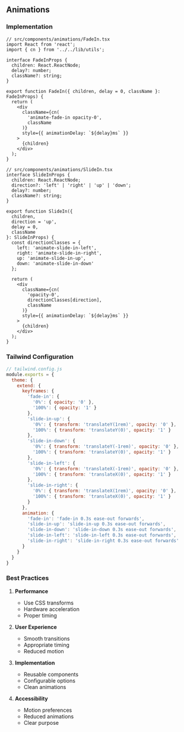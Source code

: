 ## Animations

### Implementation

```tsx
// src/components/animations/FadeIn.tsx
import React from 'react';
import { cn } from '../../lib/utils';

interface FadeInProps {
  children: React.ReactNode;
  delay?: number;
  className?: string;
}

export function FadeIn({ children, delay = 0, className }: FadeInProps) {
  return (
    <div
      className={cn(
        'animate-fade-in opacity-0',
        className
      )}
      style={{ animationDelay: `${delay}ms` }}
    >
      {children}
    </div>
  );
}

// src/components/animations/SlideIn.tsx
interface SlideInProps {
  children: React.ReactNode;
  direction?: 'left' | 'right' | 'up' | 'down';
  delay?: number;
  className?: string;
}

export function SlideIn({
  children,
  direction = 'up',
  delay = 0,
  className
}: SlideInProps) {
  const directionClasses = {
    left: 'animate-slide-in-left',
    right: 'animate-slide-in-right',
    up: 'animate-slide-in-up',
    down: 'animate-slide-in-down'
  };

  return (
    <div
      className={cn(
        'opacity-0',
        directionClasses[direction],
        className
      )}
      style={{ animationDelay: `${delay}ms` }}
    >
      {children}
    </div>
  );
}
```

### Tailwind Configuration

```js
// tailwind.config.js
module.exports = {
  theme: {
    extend: {
      keyframes: {
        'fade-in': {
          '0%': { opacity: '0' },
          '100%': { opacity: '1' }
        },
        'slide-in-up': {
          '0%': { transform: 'translateY(1rem)', opacity: '0' },
          '100%': { transform: 'translateY(0)', opacity: '1' }
        },
        'slide-in-down': {
          '0%': { transform: 'translateY(-1rem)', opacity: '0' },
          '100%': { transform: 'translateY(0)', opacity: '1' }
        },
        'slide-in-left': {
          '0%': { transform: 'translateX(-1rem)', opacity: '0' },
          '100%': { transform: 'translateX(0)', opacity: '1' }
        },
        'slide-in-right': {
          '0%': { transform: 'translateX(1rem)', opacity: '0' },
          '100%': { transform: 'translateX(0)', opacity: '1' }
        }
      },
      animation: {
        'fade-in': 'fade-in 0.3s ease-out forwards',
        'slide-in-up': 'slide-in-up 0.3s ease-out forwards',
        'slide-in-down': 'slide-in-down 0.3s ease-out forwards',
        'slide-in-left': 'slide-in-left 0.3s ease-out forwards',
        'slide-in-right': 'slide-in-right 0.3s ease-out forwards'
      }
    }
  }
}
```

### Best Practices

1. **Performance**
   - Use CSS transforms
   - Hardware acceleration
   - Proper timing

2. **User Experience**
   - Smooth transitions
   - Appropriate timing
   - Reduced motion

3. **Implementation**
   - Reusable components
   - Configurable options
   - Clean animations

4. **Accessibility**
   - Motion preferences
   - Reduced animations
   - Clear purpose